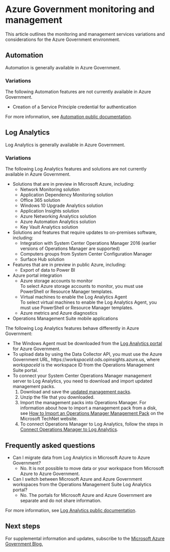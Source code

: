 <properties
	pageTitle="Azure Government documentation | Microsoft Azure"
	description="This provides a comparison of features and guidance on developing applications for Azure Government."
	services="Azure-Government"
	cloud="gov"
	documentationCenter=""
	authors="ryansoc"
	manager="zakramer"
	editor=""/>

<tags
	ms.service="multiple"
	ms.devlang="na"
	ms.topic="article"
	ms.tgt_pltfrm="na"
	ms.workload="azure-government"
	ms.date="10/21/2016"
	ms.author="ryansoc"/>


#  Azure Government monitoring and management

This article outlines the monitoring and management services variations and considerations for the Azure Government environment.

## Automation

Automation is generally available in Azure Government.

### Variations

The following Automation features are not currently available in Azure Government.

+ Creation of a Service Principle credential for authentication

For more information, see [Automation public documentation](../automation/automation-intro.md).

## Log Analytics

Log Analytics is generally available in Azure Government.

### Variations

The following Log Analytics features and solutions are not currently available in Azure Government.

+ Solutions that are in preview in Microsoft Azure, including:
  - Network Monitoring solution
  - Application Dependency Monitoring solution
  - Office 365 solution
  - Windows 10 Upgrade Analytics solution
  - Application Insights solution
  - Azure Networking Analytics solution
  - Azure Automation Analytics solution
  - Key Vault Analytics solution
+ Solutions and features that require updates to on-premises software, including:
  - Integration with System Center Operations Manager 2016 (earlier versions of Operations Manager are supported)
  - Computers groups from System Center Configuration Manager
  - Surface Hub solution
+ Features that are in preview in public Azure, including:
  - Export of data to Power BI
+ Azure portal integration
  - Azure storage accounts to monitor</br>
	  To select Azure storage accounts to monitor, you must use PowerShell or Resource Manager templates.
  - Virtual machines to enable the Log Analytics Agent</br>To select virtual machines to enable the Log Analytics Agent, you must use PowerShell or Resource Manager templates.
  - Azure metrics and Azure diagnostics
+ Operations Management Suite mobile applications

The following Log Analytics features behave differently in Azure Government:

+ The Windows Agent must be downloaded from the [Log Analytics portal](https://oms.microsoft.us) for Azure Government.
+ To upload data by using the Data Collector API, you must use the Azure Government URL, https://*workspaceId*.ods.opinsights.azure.us, where *workspaceId* is the workspace ID from the Operations Management Suite portal.
+ To connect your System Center Operations Manager management server to Log Analytics, you need to download and import updated management packs.
  1. Download and save the [updated management packs](http://go.microsoft.com/fwlink/?LinkId=828749).
  2. Unzip the file that you downloaded.
  3. Import the management packs into Operations Manager. For information about how to import a management pack from a disk, see [How to Import an Operations Manager Management Pack](http://technet.microsoft.com/library/hh212691.aspx) on the Microsoft TechNet website.
  4. To connect Operations Manager to Log Analytics, follow the steps in [Connect Operations Manager to Log Analytics](../log-analytics/log-analytics-om-agents.md).


## Frequently asked questions

+ Can I migrate data from Log Analytics in Microsoft Azure to Azure Government?
  - No. It is not possible to move data or your workspace from Microsoft Azure to Azure Government.
+ Can I switch between Microsoft Azure and Azure Government workspaces from the Operations Management Suite Log Analytics portal?
  - No. The portals for Microsoft Azure and Azure Government are separate and do not share information.

For more information, see [Log Analytics public documentation](../log-analytics/log-analytics-overview.md).

## Next steps

For supplemental information and updates, subscribe to the
<a href="https://blogs.msdn.microsoft.com/azuregov/">Microsoft Azure Government Blog. </a>
